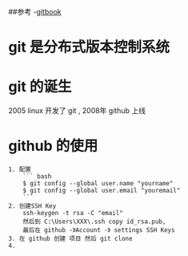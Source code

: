##参考
-[gitbook](https://git-scm.com/book/zh/v2)

# git 是分布式版本控制系统
# git 的诞生
 2005 linux 开发了 git , 2008年 github 上线
# github 的使用
	1. 配置
		``` bash
		$ git config --global user.name "yourname"
		$ git config --global user.email "youremail"
		```
	2. 创建SSH Key
		ssh-keygen -t rsa -C "email" 
		然后到 C:\Users\XXX\.ssh copy id_rsa.pub,
		最后在 github -》Account -》 settings SSH Keys
	3. 在 github 创建 项目 然后 git clone 
	4. 